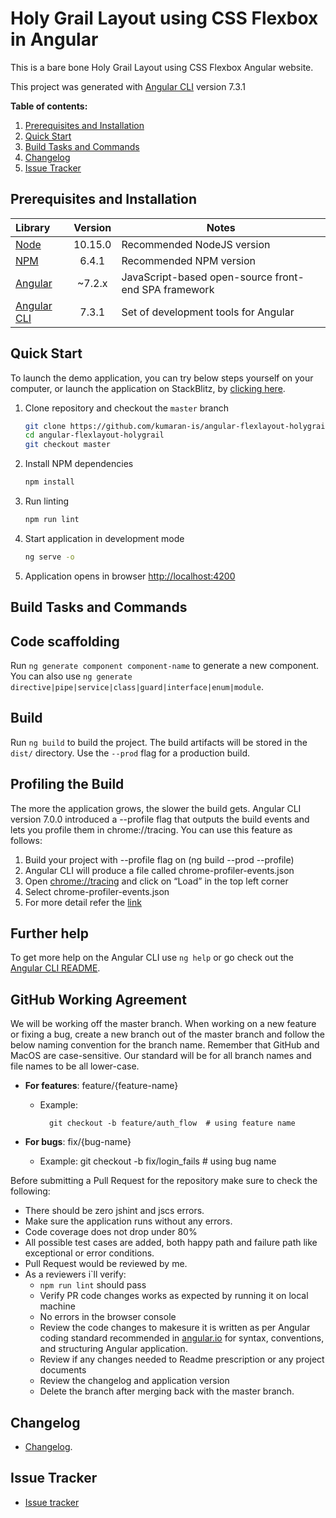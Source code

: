 # Holy Grail Layout using CSS Flexbox in Angular

This is a bare bone Holy Grail Layout using CSS Flexbox  Angular website.

This project was generated with [Angular CLI](https://github.com/angular/angular-cli) version 7.3.1

**Table of contents:**

1. [Prerequisites and Installation](#prerequisites-and-installation)
2. [Quick Start](#quick-start)
3. [Build Tasks and Commands](#build-tasks-and-commands)
4. [Changelog](#changelog)
5. [Issue Tracker](#issue-tracker)

## Prerequisites and Installation

Library | Version | Notes
:-------|:--------:|-------
[Node](https://nodejs.org/) | 10.15.0 | Recommended NodeJS version
[NPM](https://nodejs.org/) |6.4.1 | Recommended NPM version
[Angular](https://angular.io/) | ~7.2.x | JavaScript-based open-source front-end SPA framework
[Angular CLI](https://github.com/angular/angular-cli) | 7.3.1 | Set of development tools for Angular

## Quick Start

To launch the demo application, you can try below steps yourself on your computer, or launch the application on StackBlitz, by [clicking here](https://stackblitz.com/github/kumaran-is/angular-flexlayout-holygrail).

1. Clone repository and checkout the `master` branch

    ```bash
    git clone https://github.com/kumaran-is/angular-flexlayout-holygrail.git
    cd angular-flexlayout-holygrail
    git checkout master
    ```

1. Install NPM dependencies

    ```bash
    npm install
    ```

1. Run linting

    ```bash
    npm run lint
    ```

1. Start application in development mode

    ```bash
    ng serve -o
    ```

1. Application opens in browser [http://localhost:4200](http://localhost:4200)

## Build Tasks and Commands

## Code scaffolding

Run `ng generate component component-name` to generate a new component. You can also use `ng generate directive|pipe|service|class|guard|interface|enum|module`.

## Build

Run `ng build` to build the project. The build artifacts will be stored in the `dist/` directory. Use the `--prod` flag for a production build.

## Profiling the Build

The more the application grows, the slower the build gets. Angular CLI version 7.0.0 introduced a --profile flag that outputs the build events and lets you profile them in chrome://tracing. You can use this feature as follows:

1. Build your project with --profile flag on (ng build --prod --profile)
2. Angular CLI will produce a file called chrome-profiler-events.json
3. Open [chrome://tracing](chrome://tracing/) and click on “Load” in the top left corner
4. Select chrome-profiler-events.json
5. For more detail refer the [link](https://blog.mgechev.com/2019/02/06/5-angular-cli-features/)

## Further help

To get more help on the Angular CLI use `ng help` or go check out the [Angular CLI README](https://github.com/angular/angular-cli/blob/master/README.md).

## GitHub Working Agreement

We will be working off the master branch. When working on a new feature or fixing a bug,
create a new branch out of the master branch and follow the below naming convention for the branch name.
Remember that GitHub and MacOS are case-sensitive. Our standard will be for all branch names and file
names to be all lower-case.

 - **For features**: feature/{feature-name}
    - Example:
                
            git checkout -b feature/auth_flow  # using feature name
 - **For bugs**: fix/{bug-name}
    
    - Example:
             git checkout -b fix/login_fails  # using  bug name


Before submitting a Pull Request for the  repository make sure to check the following:

  - There should be zero jshint and jscs errors.
  - Make sure the application runs without any errors.
  - Code coverage does not drop under 80%
  - All possible test cases are added, both happy path and failure path like exceptional or error conditions.  
  - Pull Request would be reviewed by me.
  - As a reviewers i`ll verify:
    - `npm run lint` should pass
    - Verify PR code changes works as expected by running it on local machine
    - No errors in the browser console
    - Review the code changes to makesure it is written as per Angular coding standard recommended in [angular.io](https://angular.io/) for syntax, conventions, and structuring Angular application.
    - Review if any changes needed to Readme prescription or any project documents
    - Review the changelog and application version
    - Delete the branch after merging back with the master branch.

## Changelog

* [Changelog](./CHANGELOG.md).

## Issue Tracker

* [Issue tracker](https://github.com/kumaran-is/angular-flexlayout-holygrail/issues?state=open)

